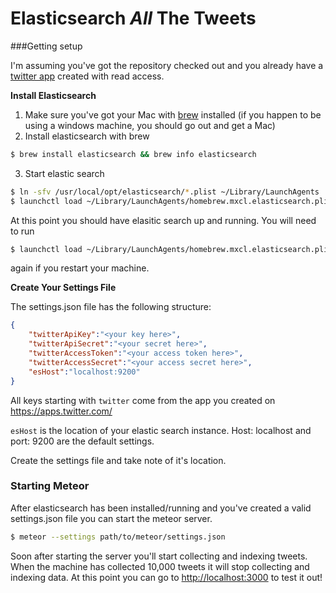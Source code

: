 # Elasticsearch _All_ The Tweets

###Getting setup

I'm assuming you've got the repository checked out and you already have a [twitter app](https://apps.twitter.com/) created with read access.

**Install Elasticsearch**

1. Make sure you've got your Mac with [brew](http://brew.sh/) installed (if you happen to be using a windows machine, you should go out and get a Mac)
2. Install elasticsearch with brew
```bash
$ brew install elasticsearch && brew info elasticsearch
```
3. Start elastic search
```bash
$ ln -sfv /usr/local/opt/elasticsearch/*.plist ~/Library/LaunchAgents
$ launchctl load ~/Library/LaunchAgents/homebrew.mxcl.elasticsearch.plist
```
At this point you should have elasitic search up and running. You will need to run
```bash
$ launchctl load ~/Library/LaunchAgents/homebrew.mxcl.elasticsearch.plist
```
again if you restart your machine.

**Create Your Settings File**

The settings.json file has the following structure:

```json
{
    "twitterApiKey":"<your key here>",
    "twitterApiSecret":"<your secret here>",
    "twitterAccessToken":"<your access token here>",
    "twitterAccessSecret":"<your access secret here>",
    "esHost":"localhost:9200"
}
```

All keys starting with `twitter` come from the app you created on <https://apps.twitter.com/>

`esHost` is the location of your elastic search instance. Host: localhost and port: 9200 are the default settings.

Create the settings file and take note of it's location.

### Starting Meteor
After elasticsearch has been installed/running and you've created a valid settings.json file you can start the meteor server.

```bash
$ meteor --settings path/to/meteor/settings.json
```

Soon after starting the server you'll start collecting and indexing tweets. When the machine has collected 10,000 tweets it will stop collecting and indexing data. At this point you can go to <http://localhost:3000> to test it out!
